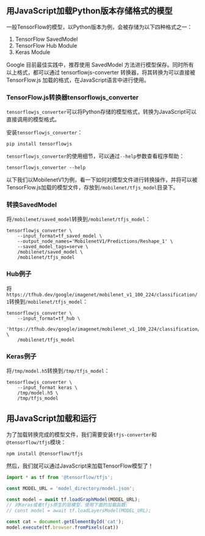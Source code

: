 ## 用JavaScript加载Python版本存储格式的模型

一般TensorFlow的模型，以Python版本为例，会被存储为以下四种格式之一：

1. TensorFlow SavedModel
1. TensorFlow Hub Module
1. Keras Module

Google 目前最佳实践中，推荐使用 SavedModel 方法进行模型保存。同时所有以上格式，都可以通过 tensorflowjs-converter 转换器，将其转换为可以直接被 TensorFlow.js 加载的格式，在JavaScript语言中进行使用。

### TensorFlow.js转换器tensorflowjs_converter

`tensorflowjs_converter`可以将Python存储的模型格式，转换为JavaScript可以直接调用的模型格式。

安装`tensorflowjs_converter`：

```shell
pip install tensorflowjs
```

`tensorflowjs_converter`的使用细节，可以通过`--help`参数查看程序帮助：

```shell
tensorflowjs_converter --help
```

以下我们以MobilenetV1为例，看一下如何对模型文件进行转换操作，并将可以被TensorFlow.js加载的模型文件，存放到`/mobilenet/tfjs_model`目录下。

### 转换SavedModel

将`/mobilenet/saved_model`转换到`/mobilenet/tfjs_model`：

```shell
tensorflowjs_converter \
    --input_format=tf_saved_model \
    --output_node_names='MobilenetV1/Predictions/Reshape_1' \
    --saved_model_tags=serve \
    /mobilenet/saved_model \
    /mobilenet/tfjs_model
```

### Hub例子

将`https://tfhub.dev/google/imagenet/mobilenet_v1_100_224/classification/1`转换到`/mobilenet/tfjs_model`：

```shell
tensorflowjs_converter \
    --input_format=tf_hub \
    'https://tfhub.dev/google/imagenet/mobilenet_v1_100_224/classification/1' \
    /mobilenet/tfjs_model
```

### Keras例子

将`/tmp/model.h5`转换到`/tmp/tfjs_model`：

```shell
tensorflowjs_converter \
    --input_format keras \
    /tmp/model.h5 \
    /tmp/tfjs_model
```

## 用JavaScript加载和运行

为了加载转换完成的模型文件，我们需要安装`tfjs-converter`和`@tensorflow/tfjs`模块：

```shell
npm install @tensorflow/tfjs
```

然后，我们就可以通过JavaScript来加载TensorFlow模型了！

```js
import * as tf from '@tensorflow/tfjs';

const MODEL_URL = 'model_directory/model.json';

const model = await tf.loadGraphModel(MODEL_URL);
// 对Keras或者tfjs原生的层模型，使用下面的加载函数:
// const model = await tf.loadLayersModel(MODEL_URL);

const cat = document.getElementById('cat');
model.execute(tf.browser.fromPixels(cat))
```
